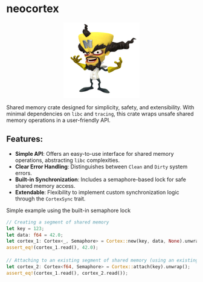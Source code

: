 # neocortex

<div align="center"><img src="img/dr_neo_cortex.png" width="200" height="200"></div>

Shared memory crate designed for simplicity, safety, and extensibility. With minimal dependencies on `libc` and `tracing`, this crate wraps unsafe shared memory operations in a user-friendly API.

## Features:
- **Simple API**: Offers an easy-to-use interface for shared memory operations, abstracting `libc` complexities.
- **Clear Error Handling**: Distinguishes between `Clean` and `Dirty` system errors.
- **Built-in Synchronization**: Includes a semaphore-based lock for safe shared memory access.
- **Extendable**: Flexibility to implement custom synchronization logic through the `CortexSync` trait.

Simple example using the built-in semaphore lock

```rust
// Creating a segment of shared memory
let key = 123;
let data: f64 = 42.0;
let cortex_1: Cortex<_, Semaphore> = Cortex::new(key, data, None).unwrap();
assert_eq!(cortex_1.read(), 42.0);

// Attaching to an existing segment of shared memory (using an existing key)
let cortex_2: Cortex<f64, Semaphore> = Cortex::attach(key).unwrap();
assert_eq!(cortex_1.read(), cortex_2.read());
```

